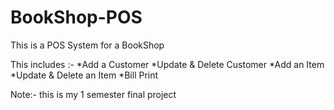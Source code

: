 # BookShop-POS
This is a POS System for a BookShop

This includes :-
          *Add a Customer 
          *Update & Delete Customer
          *Add an Item
          *Update & Delete an Item
          *Bill Print
          
Note:- this is my 1 semester final project
